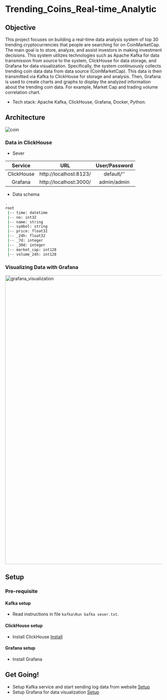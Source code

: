 # Trending_Coins_Real-time_Analytic
## Objective

This project focuses on building a real-time data analysis system of  top 30 trending cryptocurrencies that people are searching for on CoinMarketCap. The main goal is to store, analyze, and assist investors in making investment decisions. This system utilizes technologies such as Apache Kafka for data transmission from source to the system, ClickHouse for data storage, and Grafana for data visualization.
Specifically, the system continuously collects trending coin data data from data source (CoinMarketCap). This data is then
transmitted via Kafka to ClickHouse for storage and analysis. Then, Grafana is used to create charts and graphs to display the analyzed information about the trending coin data. For example, Market Cap and trading volume correlation chart.
- Tech stack: Apache Kafka, ClickHouse, Grafana, Docker, Python.

## Architecture

![coin](https://github.com/VyPhammm/Trending_Coins_Real-time_Analytics/assets/127418764/e1abb24a-24eb-4add-bbb0-037aa6cc4a27)

### Data in ClickHouse
- Sever

| Service               | URL                              | User/Password                                 |
| :-------------------: | :------------------------------: | :-------------------------------------------: |
| ClickHouse            | http://localhost:8123/           | default/''                                    |
| Grafana               | http://localhost:3000/           | admin/admin                                   |

- Data schema
```sh
.
root
 |-- time: datetime
 |-- no: int32 
 |-- name: string 
 |-- symbol: string 
 |-- price: float32 
 |-- _24h: float32 
 |-- _7d: integer
 |-- _30d: integer 
 |-- market_cap: int128 
 |-- volume_24h: int128 
```
### Visualizing Data with Grafana

<img width="929" alt="grafana_visualization" src="https://github.com/VyPhammm/Trending_Coins_Real-time_Analytics/assets/127418764/ebd1c4c3-cc63-4ec5-97a7-c3734ce85edf">

## Setup
### Pre-requisite
#### Kafka setup
- Read instructions in file ```kafka\Run kafka sever.txt```.
#### ClickHouse setup
- Install ClickHouse [Install](setup/clickhouse.md)
#### Grafana setup
- Install Grafana 
## Get Going!
- Setup Kafka service and start sending log data from website [Setup](setup/kafka.md)
- Setup Grafana for data visualization [Setup](setup/grafana.md)
